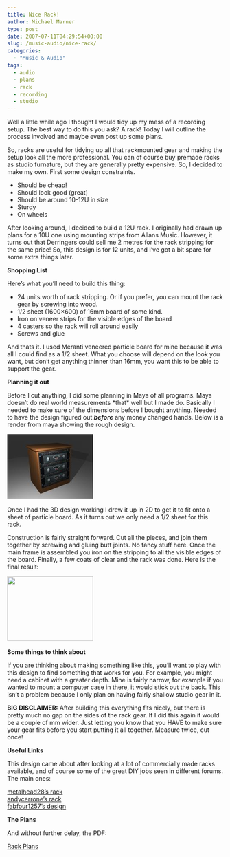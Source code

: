 ```yaml
---
title: Nice Rack!
author: Michael Marner
type: post
date: 2007-07-11T04:29:54+00:00
slug: /music-audio/nice-rack/
categories:
  - "Music & Audio"
tags:
  - audio
  - plans
  - rack
  - recording
  - studio
---
```


Well a little while ago I thought I would tidy up my mess of a recording setup. The best way to do this you ask? A rack! Today I will outline the process involved and maybe even post up some plans.

So, racks are useful for tidying up all that rackmounted gear and making the setup look all the more professional. You can of course buy premade racks as studio furnature, but they are generally pretty expensive. So, I decided to make my own. First some design constraints.

- Should be cheap!
- Should look good (great)
- Should be around 10-12U in size
- Sturdy
- On wheels

After looking around, I decided to build a 12U rack. I originally had drawn up plans for a 10U one using mounting strips from Allans Music. However, it turns out that Derringers could sell me 2 metres for the rack stripping for the same price! So, this design is for 12 units, and I’ve got a bit spare for some extra things later.

**Shopping List**

Here’s what you’ll need to build this thing:

- 24 units worth of rack stripping. Or if you prefer, you can mount the rack gear by screwing into wood.
- 1/2 sheet (1600×600) of 16mm board of some kind.
- Iron on veneer strips for the visible edges of the board
- 4 casters so the rack will roll around easily
- Screws and glue

And thats it. I used Meranti veneered particle board for mine because it was all I could find as a 1/2 sheet. What you choose will depend on the look you want, but don’t get anything thinner than 16mm, you want this to be able to support the gear.

**Planning it out**

Before I cut anything, I did some planning in Maya of all programs. Maya doesn’t do real world measurements \*that\* well but I made do. Basically I needed to make sure of the dimensions before I bought anything. Needed to have the design figured out _**before**_ any money changed hands. Below is a render from maya showing the rough design.

![The end result](../wp-content/uploads/2008/12/rackthumbnail.jpg)

Once I had the 3D design working I drew it up in 2D to get it to fit onto a sheet of particle board. As it turns out we only need a 1/2 sheet for this rack.

Construction is fairly straight forward. Cut all the pieces, and join them together by screwing and gluing butt joints. No fancy stuff here. Once the main frame is assembled you iron on the stripping to all the visible edges of the board. Finally, a few coats of clear and the rack was done. Here is the final result:

[<img loading="lazy" class="aligncenter size-full wp-image-22" title="Rack Cabinet" src="../../wp-content/uploads/2008/12/cabinetthumbnail.jpg" alt="" width="200" height="150" />][1]

**Some things to think about**

If you are thinking about making something like this, you’ll want to play with this design to find something that works for you. For example, you might need a cabinet with a greater depth. Mine is fairly narrow, for example if you wanted to mount a computer case in there, it would stick out the back. This isn’t a problem because I only plan on having fairly shallow studio gear in it.

**BIG DISCLAIMER:** After building this everything fits nicely, but there is pretty much no gap on the sides of the rack gear. If I did this again it would be a couple of mm wider. Just letting you know that you HAVE to make sure your gear fits before you start putting it all together. Measure twice, cut once!

**Useful Links**

This design came about after looking at a lot of commercially made racks available, and of course some of the great DIY jobs seen in different forums. The main ones:

<a href="http://www.homerecording.com/bbs/showthread.php?t=224152" target="_blank">metalhead28’s rack</a><a href="http://www.recordingproject.com/bbs/viewtopic.php?t=11273" target="_blank"><br /> andycerrone’s rack<span class="name"><br /> fabfour1257’s design</span></a>

**The Plans**

And without further delay, the PDF:

[Rack Plans][2]

[1]: ../wp-content/uploads/2008/12/cabinetthumbnail.jpg
[2]: ../wp-content/uploads/2008/12/rack_plans.pdf
